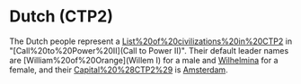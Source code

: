 # Dutch (CTP2)

The Dutch people represent a [List%20of%20civilizations%20in%20CTP2](civilization) in "[Call%20to%20Power%20II](Call to Power II)". Their default leader names are [William%20of%20Orange](Willem I) for a male and [Wilhelmina](Wilhelmina) for a female, and their [Capital%20%28CTP2%29](capital) is [Amsterdam](Amsterdam).